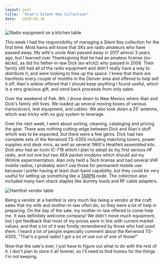 ```yaml
---
layout: post
title:  "Alan's Silent Key Collection"
date:   2020-02-16
---
```

![Radio equipment on a kitchen table](https://1.bp.blogspot.com/-PBQCrBNjW4k/XlqUbQLXuMI/AAAAAAABt00/B1SKc4F8ycMDeEHLDwa3MMtqvGLUTBbawCKgBGAsYHg/s320/IMG_20200210_115422.jpg)

This week I had the responsibility of managing a Silent Key collection for the first time. Most hams
will know that SKs are radio amateurs who have passed away. My wife's uncle Alan passed away in 2017
almost 3 years ago, but I learned over Thanksgiving that he had an amateur license (ex-`N0JAU`), as
did his father-in-law Dick (ex-`W7CRZ`) who passed in 2006. Their family still had all of the radio
equipment and didn't really have a way to distribute it, and were looking to free up the space. I
knew that there are hamfests every couple of months in the Denver area and offered to help sell it
off. Alan's widow offered that I should keep anything I found useful, which is a very gracious gift,
and send back proceeds from only sales.

Over the weekend of Feb. 8th, I drove down to New Mexico where Alan and Dick's family still lives.
We loaded up several moving boxes of various transceivers, test equipment, and cables. We also took
down a 25' antenna, which was tricky with no guy system to leverage.

Over the next week, I went about sorting, cleaning, cataloging and pricing the gear. There was
nothing cutting-edge between Dick and Alan's stuff which was to be expected, but there were a few
gems. Dick had two complete sets of the Kenwood TS-430S including matching tuners, power supplies
and desk mics, as well as several 1960's Heathkit assembled kits. Dick also had an Icom IC-718 which
I plan to adopt as my first serious HF radio, and not one but two AEA packet modems which should aid
my Winlink experimentation. Alan only held a Tech license and had several VHF mobile radios; I
probably won't use those for permanent mobile use because I prefer having at least dual-band
capability, but they could be very useful for setting up something like a [TARPN](http://tarpn.net/)
node. The collection also included many ham shack staples like dummy loads and RF cable adapters.

![Hamfest vendor table](https://1.bp.blogspot.com/-cygkF-TZU18/XlqTkS49T-I/AAAAAAABt0o/axNvssXSwhUn3xtN830WBFXr4RHe5nr9ACKgBGAsYHg/s320/IMG_20200216_083728.jpg)

Being a vendor at a hamfest is very much like being a vendor at the craft sales that my wife and
mother-in-law often do, so they were a lot of help in preparing. On the day of the sale, my
mother-in-law offered to come help me. It was definitely welcome company! We didn't move much
equipment, but I got feedback that most of my prices were in line with current market values, and
that a lot of it was fondly remembered by those who had used them. I heard a lot of people
especially comment about the Kenwood TS-430S, "That's a good radio! I got a lot of use out of one of
those!"

Now that the sale's over, I just have to figure out what to do with the rest of it. I don't plan to
store it all forever, so I'll need to find homes for the things I'm not keeping.
